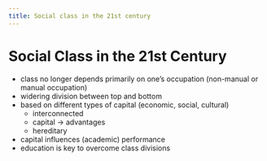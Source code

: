```yaml
---
title: Social class in the 21st century
---
```

# Social Class in the 21st Century

- class no longer depends primarily on one’s occupation (non-manual or manual occupation)
- widering division between top and bottom
- based on different types of capital (economic, social, cultural)
    - interconnected
    - capital → advantages
    - hereditary
- capital influences (academic) performance
- education is key to overcome class divisions